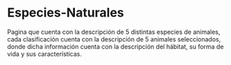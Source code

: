 # Especies-Naturales
Pagina que cuenta con la descripción de 5 distintas especies de animales, cada clasificación cuenta con la descripción de 5 animales seleccionados, donde dicha información cuenta con la descripción del hábitat, su forma de vida y sus características.
